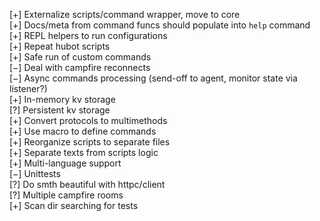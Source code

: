 [+] Externalize scripts/command wrapper, move to core  
[+] Docs/meta from command funcs should populate into `help` command  
[+] REPL helpers to run configurations  
[+] Repeat hubot scripts  
[+] Safe run of custom commands  
[−] Deal with campfire reconnects  
[−] Async commands processing (send-off to agent, monitor state via listener?)  
[+] In-memory kv storage  
[?] Persistent kv storage  
[+] Convert protocols to multimethods  
[+] Use macro to define commands  
[+] Reorganize scripts to separate files  
[+] Separate texts from scripts logic  
[+] Multi-language support  
[−] Unittests  
[?] Do smth beautiful with httpc/client  
[?] Multiple campfire rooms  
[+] Scan dir searching for tests  
